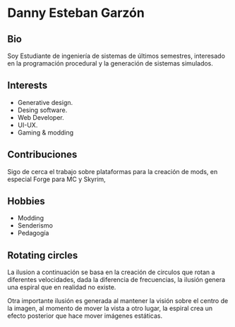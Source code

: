 # Danny Esteban Garzón

## Bio

Soy Estudiante de ingeniería de sistemas de últimos semestres, interesado en la programación procedural y la generación de sistemas simulados. 

## Interests
- Generative design.
- Desing software.
- Web Developer.
- UI-UX.
- Gaming & modding

## Contribuciones

Sigo de cerca el trabajo sobre plataformas para la creación de mods, en especial Forge para MC y Skyrim, 

## Hobbies
- Modding
- Senderismo
- Pedagogía

## Rotating circles

La ilusion a continuación se basa en la creación de circulos que rotan a diferentes velocidades, dada la diferencia de frecuencias, la ilusión genera una espiral que en realidad no existe.

Otra importante ilusión es generada al mantener la visión sobre el centro de la imagen, al momento de mover la vista a otro lugar, la espiral crea un efecto posterior que hace mover imágenes estáticas.